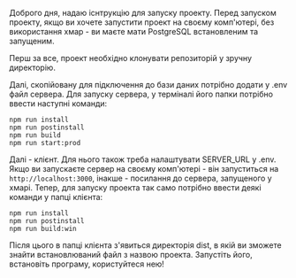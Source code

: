 Доброго дня, надаю існтрукцію для запуску проекту.
Перед запуском проекту, якщо ви хочете запустити проект на своєму комп'ютері, без використання хмар - ви маєте мати PostgreSQL встановленим та запущеним.

Перш за все, проект необхідно клонувати репозиторій у зручну директорію.

Далі, скопійовану для підключення до бази даних потрібно додати у .env файл сервера.
Для запуску сервера, у терміналі його папки потрібно ввести наступні команди:
```
npm run install
npm run postinstall
npm run build
npm run start:prod
```

Далі - клієнт. Для нього також треба налаштувати SERVER_URL у .env. Якщо ви запускаєте сервер на своєму комп'ютері - він запуститься на ```http://localhost:3000```, інакше - посилання до сервера, запущеного у хмарі.
Тепер, для запуску проекта так само потрібно ввести деякі команди у папці клієнта:
```
npm run install
npm run postinstall
npm run build:win
```
Після цього в папці клієнта з'явиться директорія dist, в якій ви зможете знайти встановлюваний файл з назвою проекта.
Запустіть його, встановіть програму, користуйтеся нею!
